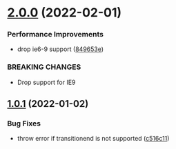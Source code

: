 # [2.0.0](https://github.com/denisaleman/toggleTransition/compare/v1.0.1...v2.0.0) (2022-02-01)


### Performance Improvements

* drop ie6-9 support ([849653e](https://github.com/denisaleman/toggleTransition/commit/849653ee463501563f72af95a5f0c24cb3a41d27))


### BREAKING CHANGES

* Drop support for IE9

## [1.0.1](https://github.com/denisaleman/toggleTransition/compare/v1.0.0...v1.0.1) (2022-01-02)


### Bug Fixes

* throw error if transitionend is not supported ([c516c11](https://github.com/denisaleman/toggleTransition/commit/c516c11266514ccedb2ba5b65e63bc1ee015f30b))
